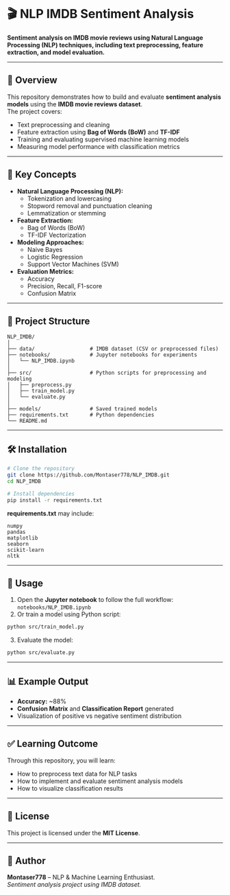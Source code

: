 # 🎬 NLP IMDB Sentiment Analysis

**Sentiment analysis on IMDB movie reviews using Natural Language Processing (NLP) techniques, including text preprocessing, feature extraction, and model evaluation.**

---

## 📌 Overview

This repository demonstrates how to build and evaluate **sentiment analysis models** using the **IMDB movie reviews dataset**.  
The project covers:
- Text preprocessing and cleaning
- Feature extraction using **Bag of Words (BoW)** and **TF-IDF**
- Training and evaluating supervised machine learning models
- Measuring model performance with classification metrics

---

## 🧠 Key Concepts

- **Natural Language Processing (NLP):**
  - Tokenization and lowercasing
  - Stopword removal and punctuation cleaning
  - Lemmatization or stemming
- **Feature Extraction:**
  - Bag of Words (BoW)
  - TF-IDF Vectorization
- **Modeling Approaches:**
  - Naive Bayes
  - Logistic Regression
  - Support Vector Machines (SVM)
- **Evaluation Metrics:**
  - Accuracy
  - Precision, Recall, F1-score
  - Confusion Matrix

---

## 📂 Project Structure

```
NLP_IMDB/
│
├── data/                  # IMDB dataset (CSV or preprocessed files)
├── notebooks/             # Jupyter notebooks for experiments
│   └── NLP_IMDB.ipynb
│
├── src/                   # Python scripts for preprocessing and modeling
│   ├── preprocess.py
│   ├── train_model.py
│   └── evaluate.py
│
├── models/                # Saved trained models
├── requirements.txt       # Python dependencies
└── README.md
```

---

## 🛠 Installation

```bash
# Clone the repository
git clone https://github.com/Montaser778/NLP_IMDB.git
cd NLP_IMDB

# Install dependencies
pip install -r requirements.txt
```

**requirements.txt** may include:
```
numpy
pandas
matplotlib
seaborn
scikit-learn
nltk
```

---

## 🚀 Usage

1. Open the **Jupyter notebook** to follow the full workflow:  
   `notebooks/NLP_IMDB.ipynb`
2. Or train a model using Python script:  
```bash
python src/train_model.py
```
3. Evaluate the model:  
```bash
python src/evaluate.py
```

---

## 📊 Example Output

- **Accuracy:** ~88%  
- **Confusion Matrix** and **Classification Report** generated  
- Visualization of positive vs negative sentiment distribution

---

## ✅ Learning Outcome

Through this repository, you will learn:
- How to preprocess text data for NLP tasks
- How to implement and evaluate sentiment analysis models
- How to visualize classification results

---

## 📜 License

This project is licensed under the **MIT License**.

---

## 👤 Author

**Montaser778** – NLP & Machine Learning Enthusiast.  
*Sentiment analysis project using IMDB dataset.*
